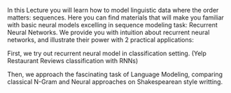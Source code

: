 In this Lecture you will learn how to model linguistic data where the order matters: sequences.
Here you can find materials that will make you familiar with basic neural models excelling in sequence modeling task: Recurrent Neural Networks.
We provide you with intuition about recurrent neural networks, and illustrate their power with 2 practical applications:

First, we try out recurrent neural model in classification setting. (Yelp Restaurant Reviews classification with RNNs)

Then, we approach the fascinating task of Language Modeling, comparing classical N-Gram and Neural approaches on Shakespearean style writting.
